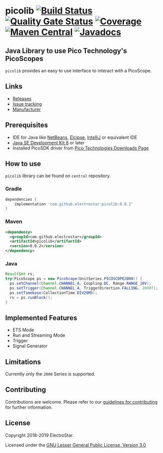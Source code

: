 picolib [![Build Status](https://travis-ci.com/ElectroStar/picolib.svg?branch=master)](https://travis-ci.com/ElectroStar/picolib) [![Quality Gate Status](https://sonarcloud.io/api/project_badges/measure?project=com.github.electrostar%3Apicolib&metric=alert_status)](https://sonarcloud.io/dashboard?id=com.github.electrostar%3Apicolib) [![Coverage](https://sonarcloud.io/api/project_badges/measure?project=com.github.electrostar%3Apicolib&metric=coverage)](https://sonarcloud.io/dashboard?id=com.github.electrostar%3Apicolib) [![Maven Central](https://maven-badges.herokuapp.com/maven-central/com.github.electrostar/picolib/badge.svg)](https://search.maven.org/#search%7Cgav%7C1%7Cg%3A"com.github.electrostar"%20AND%20a%3A"picolib") [![Javadocs](https://www.javadoc.io/badge/com.github.electrostar/picolib.svg)](https://www.javadoc.io/doc/com.github.electrostar/picolib)
=========

Java Library to use Pico Technology's PicoScopes
---------------------
`picolib` provides an easy to use interface to interact with a PicoScope.

Links
-----

* [Releases](https://github.com/ElectroStar/picolib/releases)
* [Issue tracking](https://github.com/ElectroStar/picolib/issues)
* [Manufacturer](https://www.picotech.com/products/oscilloscope)

Prerequisites
--------
* IDE for Java like [NetBeans](https://netbeans.org/), [Elcipse](https://www.eclipse.org/), [IntelliJ](https://www.jetbrains.com/idea/) or equivalent IDE
* [Java SE Development Kit 8](https://www.oracle.com/technetwork/java/javase/overview/index.html) or later
* Installed PicoSDK driver from [Pico Technologies Downloads Page](https://www.picotech.com/downloads)

How to use
--------

`picolib` library can be found on `central` repository.

### Gradle

```groovy
dependencies {
    implementation 'com.github.electrostar:picolib:0.0.2'
}
```

### Maven
```xml
<dependency>
  <groupId>com.github.electrostar</groupId>
  <artifactId>picolib</artifactId>
  <version>0.0.2</version>
</dependency>
```

### Java
```java
ResultSet rs;
try(PicoScope ps = new PicoScope(UnitSeries.PICOSCOPE2000)) {
  ps.setChannel(Channel.CHANNEL_A, Coupling.DC, Range.RANGE_10V);
  ps.setTrigger(Channel.CHANNEL_A, TriggerDirection.FALLING, 2000f);
  ps.setTimebase(CollectionTime.DIV20MS);
  rs = ps.runBlock();
}
```
Implemented Features
--------
* ETS Mode
* Run and Streaming Mode
* Trigger
* Signal Generator

Limitations
-------
Currently only the `2000` Series is supported.

Contributing
-------
Contributions are welcome. Please refer to our [guidelines for contributing](CONTRIBUTING.md) for further information.

License
-------

Copyright 2018-2019 ElectroStar.

Licensed under the [GNU Lesser General Public License, Version 3.0](https://www.gnu.org/licenses/lgpl.txt)
